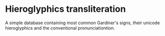 # Hieroglyphics transliteration
A simple database containing most common Gardiner's signs, their unicode hieroglyphics and the conventional pronunciationtion.
